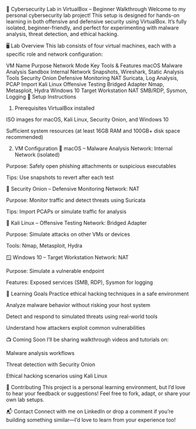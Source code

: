 🧪 Cybersecurity Lab in VirtualBox – Beginner Walkthrough
Welcome to my personal cybersecurity lab project! This setup is designed for hands-on learning in both offensive and defensive security using VirtualBox. It’s fully isolated, beginner-friendly, and perfect for experimenting with malware analysis, threat detection, and ethical hacking.

🖥️ Lab Overview
This lab consists of four virtual machines, each with a specific role and network configuration:

VM Name	Purpose	Network Mode	Key Tools & Features
macOS	Malware Analysis Sandbox	Internal Network	Snapshots, Wireshark, Static Analysis Tools
Security Onion	Defensive Monitoring	NAT	Suricata, Log Analysis, PCAP Import
Kali Linux	Offensive Testing	Bridged Adapter	Nmap, Metasploit, Hydra
Windows 10	Target Workstation	NAT	SMB/RDP, Sysmon, Logging
🔧 Setup Instructions
1. Prerequisites
VirtualBox installed

ISO images for macOS, Kali Linux, Security Onion, and Windows 10

Sufficient system resources (at least 16GB RAM and 100GB+ disk space recommended)

2. VM Configuration
🍏 macOS – Malware Analysis
Network: Internal Network (isolated)

Purpose: Safely open phishing attachments or suspicious executables

Tips: Use snapshots to revert after each test

🧅 Security Onion – Defensive Monitoring
Network: NAT

Purpose: Monitor traffic and detect threats using Suricata

Tips: Import PCAPs or simulate traffic for analysis

🐉 Kali Linux – Offensive Testing
Network: Bridged Adapter

Purpose: Simulate attacks on other VMs or devices

Tools: Nmap, Metasploit, Hydra

🪟 Windows 10 – Target Workstation
Network: NAT

Purpose: Simulate a vulnerable endpoint

Features: Exposed services (SMB, RDP), Sysmon for logging

🎯 Learning Goals
Practice ethical hacking techniques in a safe environment

Analyze malware behavior without risking your host system

Detect and respond to simulated threats using real-world tools

Understand how attackers exploit common vulnerabilities

📺 Coming Soon
I’ll be sharing walkthrough videos and tutorials on:

Malware analysis workflows

Threat detection with Security Onion

Ethical hacking scenarios using Kali Linux

🤝 Contributing
This project is a personal learning environment, but I’d love to hear your feedback or suggestions! Feel free to fork, adapt, or share your own lab setups.

📬 Contact
Connect with me on LinkedIn or drop a comment if you’re building something similar—I’d love to learn from your experience too!
